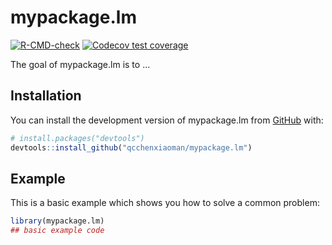 
# mypackage.lm

<!-- badges: start -->
  [![R-CMD-check](https://github.com/qcchenxiaoman/mypackage.lm/actions/workflows/R-CMD-check.yaml/badge.svg)](https://github.com/qcchenxiaoman/mypackage.lm/actions/workflows/R-CMD-check.yaml)
[![Codecov test coverage](https://codecov.io/gh/qcchenxiaoman/mypackage.lm/branch/main/graph/badge.svg)](https://app.codecov.io/gh/qcchenxiaoman/mypackage.lm?branch=main)
<!-- badges: end -->

The goal of mypackage.lm is to ...

## Installation

You can install the development version of mypackage.lm from [GitHub](https://github.com/) with:

``` r
# install.packages("devtools")
devtools::install_github("qcchenxiaoman/mypackage.lm")
```

## Example

This is a basic example which shows you how to solve a common problem:

``` r
library(mypackage.lm)
## basic example code
```

